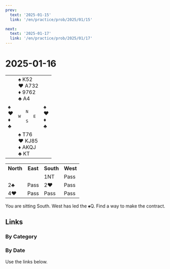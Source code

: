 ```yaml
---
prev:
  text: '2025-01-15'
  link: '/en/practice/prob/2025/01/15'

next:
  text: '2025-01-17'
  link: '/en/practice/prob/2025/01/17'
---
```


# 2025-01-16

<table class="deal">
	<tr>
		<td></td>
		<td>♠ K52<br>♥ A732<br>♦ 9762<br>♣ A4</td>
		<td></td>
	</tr>
	<tr>
		<td>♠ <br>♥ <br>♦ <br>♣ </td>
		<td><pre>   N<br>W     E<br>   S</pre></td>
		<td>♠ <br>♥ <br>♦ <br>♣ </td>
	</tr>
	<tr>
		<td></td>
		<td>♠ T76<br>♥ KJ85<br>♦ AKQJ<br>♣ KT</td>
		<td></td>
	</tr>
</table>

<table class="auction">
	<tr>
		<th>North</th>
		<th>East</th>
		<th>South</th>
		<th>West</th>
	</tr>
	<tr>
		<td></td>
		<td></td>
		<td>1NT</td>
		<td>Pass</td>
	</tr>
	<tr>
		<td>2♣</td>
		<td>Pass</td>
		<td>2♥</td>
		<td>Pass</td>
	</tr>
	<tr>
		<td>4♥</td>
		<td>Pass</td>
		<td>Pass</td>
		<td>Pass</td>
	</tr>
</table>

You are sitting South. West has led the ♠Q. Find a way to make the contract.

## Links

[<Badge type="tip" text="Check Solution"/>](/en/learning/prob/2025/01/16)

### By Category

[<Badge type="tip" text="<--"/>](/en/practice/prob/2025/01/13)
[<Badge type="tip" text="Calendar"/>](/en/practice/calendar/2025/01)
[<Badge type="tip" text="-->"/>](/en/practice/prob/2025/01/17)

### By Date

Use the links below.